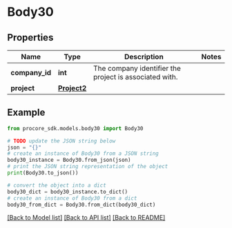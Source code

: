 # Body30


## Properties

Name | Type | Description | Notes
------------ | ------------- | ------------- | -------------
**company_id** | **int** | The company identifier the project is associated with. | 
**project** | [**Project2**](Project2.md) |  | 

## Example

```python
from procore_sdk.models.body30 import Body30

# TODO update the JSON string below
json = "{}"
# create an instance of Body30 from a JSON string
body30_instance = Body30.from_json(json)
# print the JSON string representation of the object
print(Body30.to_json())

# convert the object into a dict
body30_dict = body30_instance.to_dict()
# create an instance of Body30 from a dict
body30_from_dict = Body30.from_dict(body30_dict)
```
[[Back to Model list]](../README.md#documentation-for-models) [[Back to API list]](../README.md#documentation-for-api-endpoints) [[Back to README]](../README.md)


